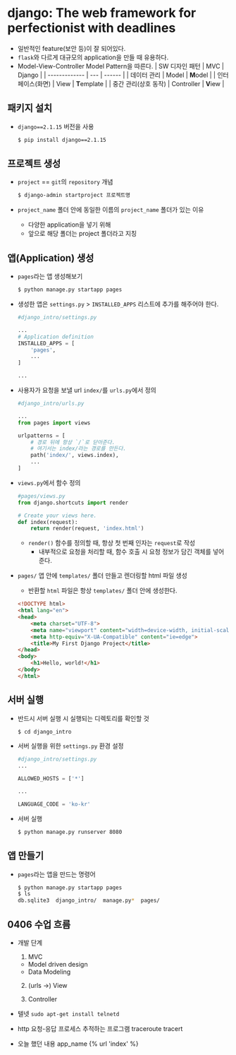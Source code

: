 # django: The web framework for perfectionist with deadlines

- 일반적인 feature(보안 등)이 잘 되어있다.
- `flask`와 다르게 대규모의 application을 만들 때 유용하다.
- Model-View-Controller Model Pattern을 따른다.
    | SW 디자인 패턴 | MVC | Django |
    | ------------- | --- | ------ |
    | 데이터 관리 | Model | **M**odel |
    | 인터페이스(화면) | View | **T**emplate |
    | 중간 관리(상호 동작) | Controller | **V**iew |

## 패키지 설치

- `django==2.1.15` 버전을 사용
    ```bash
    $ pip install django==2.1.15
    ```

## 프로젝트 생성

- `project` == `git`의 `repository` 개념
    ```bash
    $ django-admin startproject 프로젝트명
    ```

- `project_name` 폴더 안에 동일한 이름의 `project_name` 폴더가 있는 이유
    - 다양한 application을 넣기 위해
    - 앞으로 해당 폴더는 project 폴더라고 지칭

## 앱(Application) 생성

- `pages`라는 앱 생성해보기
    ```bash
    $ python manage.py startapp pages
    ```

- 생성한 앱은 `settings.py` > `INSTALLED_APPS` 리스트에 추가를 해주어야 한다.
    ```python
    #django_intro/settings.py

    ...
    # Application definition
    INSTALLED_APPS = [
        'pages',
        ...
    ]

    ...
    ```

- 사용자가 요청을 보낼 url `index/`를 `urls.py`에서 정의
    ```python
    #django_intro/urls.py

    ...
    from pages import views

    urlpatterns = [
        # 경로 뒤에 항상 `/`로 닫아준다.
        # 여기서는 index/라는 경로를 만든다.
        path('index/', views.index),
        ...
    ]
    ```

- `views.py`에서 함수 정의
    ```python
    #pages/views.py
    from django.shortcuts import render

    # Create your views here.
    def index(request):
        return render(request, 'index.html')
    ```
    - `render()` 함수를 정의할 때, 항상 첫 번째 인자는 `request`로 작성
        - 내부적으로 요청을 처리할 때, 함수 호출 시 요청 정보가 담긴 객체를 넣어준다.

- `pages/` 앱 안에 `templates/` 폴더 만들고 렌더링할 html 파일 생성
    - 반환할 `html` 파일은 항상 `templates/` 폴더 안에 생성한다.
    ```html
    <!DOCTYPE html>
    <html lang="en">
    <head>
        <meta charset="UTF-8">
        <meta name="viewport" content="width=device-width, initial-scale=1.0">
        <meta http-equiv="X-UA-Compatible" content="ie=edge">
        <title>My First Django Project</title>
    </head>
    <body>
        <h1>Hello, world!</h1>
    </body>
    </html>
    ```


## 서버 실행

- 반드시 서버 실행 시 실행되는 디렉토리를 확인할 것
    ```bash
    $ cd django_intro
    ```

- 서버 실행을 위한 `settings.py` 환경 설정
    ```python
    #django_intro/settings.py
    ...
    
    ALLOWED_HOSTS = ['*']

    ...

    LANGUAGE_CODE = 'ko-kr'
    ```

- 서버 실행
    ```bash
    $ python manage.py runserver 8080
    ```

## 앱 만들기

- `pages`라는 앱을 만드는 명령어
    ```bash
    $ python manage.py startapp pages
    $ ls
    db.sqlite3  django_intro/  manage.py*  pages/
    ```


## 0406 수업 흐름
- 개발 단계
    1. MVC
    - Model driven design
    - Data Modeling

    2. (urls  ->) View

    3. Controller

- 텔넷
`sudo apt-get install telnetd`

- http 요청-응답 프로세스 추적하는 프로그램
traceroute
tracert

- 오늘 했던 내용
app_name
{% url 'index' %}